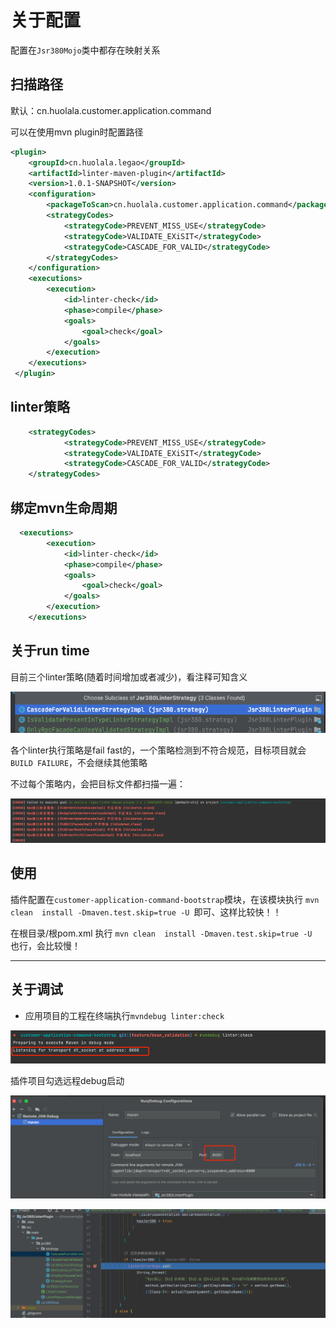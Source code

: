 # 关于配置
配置在`Jsr380Mojo`类中都存在映射关系
## 扫描路径
默认：cn.huolala.customer.application.command

可以在使用mvn plugin时配置路径
```xml
<plugin>
    <groupId>cn.huolala.legao</groupId>
    <artifactId>linter-maven-plugin</artifactId>
    <version>1.0.1-SNAPSHOT</version>
    <configuration>
        <packageToScan>cn.huolala.customer.application.command</packageToScan>
        <strategyCodes>
            <strategyCode>PREVENT_MISS_USE</strategyCode>
            <strategyCode>VALIDATE_EXiSIT</strategyCode>
            <strategyCode>CASCADE_FOR_VALID</strategyCode>
        </strategyCodes>
    </configuration>
    <executions>
        <execution>
            <id>linter-check</id>
            <phase>compile</phase>
            <goals>
                <goal>check</goal>
            </goals>
        </execution>
    </executions>
 </plugin>
```
## linter策略
```xml
    <strategyCodes>
            <strategyCode>PREVENT_MISS_USE</strategyCode>
            <strategyCode>VALIDATE_EXiSIT</strategyCode>
            <strategyCode>CASCADE_FOR_VALID</strategyCode>
    </strategyCodes>

```

## 绑定mvn生命周期
```xml
  <executions>
        <execution>
            <id>linter-check</id>
            <phase>compile</phase>
            <goals>
                <goal>check</goal>
            </goals>
        </execution>
    </executions>
```
## 关于run time
目前三个linter策略(随着时间增加或者减少)，看注释可知含义

![img.png](images/img.png)

各个linter执行策略是fail fast的，一个策略检测到不符合规范，目标项目就会`BUILD FAILURE`，不会继续其他策略

不过每个策略内，会把目标文件都扫描一遍：

![img_1.png](images/img_1.png)


## 使用

插件配置在`customer-application-command-bootstrap`模块，在该模块执行 `mvn clean  install -Dmaven.test.skip=true -U `即可、这样比较快！！

在根目录/根pom.xml 执行 `mvn clean  install -Dmaven.test.skip=true -U ` 也行，会比较慢！

***
## 关于调试

* 应用项目的工程在终端执行`mvndebug linter:check`

![img_2.png](images/img_2.png)

插件项目勾选远程debug启动

![img_3.png](images/img_3.png)

![img_4.png](images/img_4.png)


